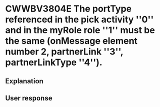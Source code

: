 # CWWBV3804E The portType referenced in the pick activity ''0'' and in the myRole role ''1'' must be the same (onMessage element number 2, partnerLink ''3'', partnerLinkType ''4'').

## Explanation

## User response